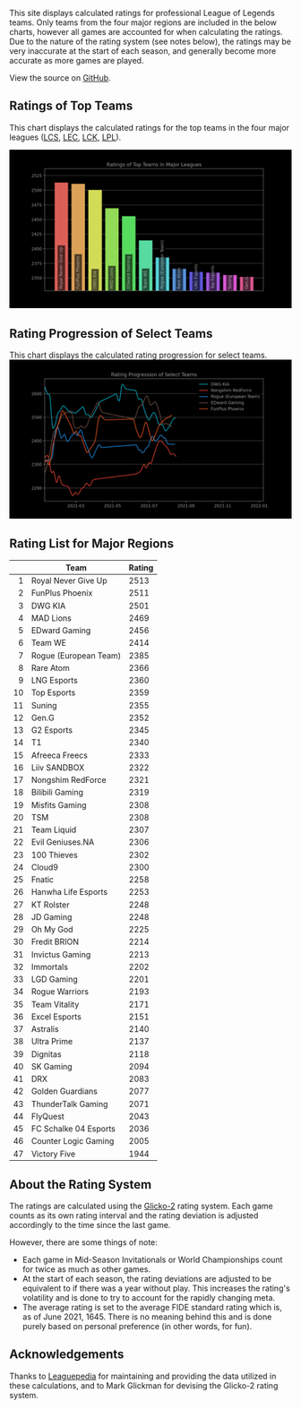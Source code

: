 This site displays calculated ratings for professional League of Legends teams.
Only teams from the four major regions are included in the below charts, however
all games are accounted for when calculating the ratings. Due to the nature of
the rating system (see notes below), the ratings may be very inaccurate at the
start of each season, and generally become more accurate as more games are
played.

View the source on [GitHub][2].

[comment]: <> (Ratings of Teams at MSI 2021)
[comment]: <> (----------------------------)
[comment]: <> (This chart displays the ratings of teams at the Mid-Season Invitational of 2021.)
[comment]: <> (Since MSI is the first international competition of the season, ratings at the)
[comment]: <> (start of the tournament will be based heavily on a team's dominance within their)
[comment]: <> (region, so teams from minor regions may have their ratings inflated.)

Ratings of Top Teams
--------------------

This chart displays the calculated ratings for the top teams in the four major
leagues ([LCS][3], [LEC][4], [LCK][5], [LPL][6]).

[comment]: <> (Note: the top teams from minor leagues may have their ratings inflated if they )
[comment]: <> (dominated their league. This is because if there are no inter-region games, )
[comment]: <> (one's rating is solely based on their performance within their region.)

![image missing](https://raw.githubusercontent.com/xtevenx/ProRankings/master/data/output_bar.png "Ratings of Top Teams")

Rating Progression of Select Teams
----------------------------------

This chart displays the calculated rating progression for select teams.
![image missing](https://raw.githubusercontent.com/xtevenx/ProRankings/master/data/output_line.png "Rating Progression of Select Teams")

Rating List for Major Regions
-----------------------------

| | Team | Rating |
| ---: | --- | --- |
| 1 | Royal Never Give Up | 2513 |
| 2 | FunPlus Phoenix | 2511 |
| 3 | DWG KIA | 2501 |
| 4 | MAD Lions | 2469 |
| 5 | EDward Gaming | 2456 |
| 6 | Team WE | 2414 |
| 7 | Rogue (European Team) | 2385 |
| 8 | Rare Atom | 2366 |
| 9 | LNG Esports | 2360 |
| 10 | Top Esports | 2359 |
| 11 | Suning | 2355 |
| 12 | Gen.G | 2352 |
| 13 | G2 Esports | 2345 |
| 14 | T1 | 2340 |
| 15 | Afreeca Freecs | 2333 |
| 16 | Liiv SANDBOX | 2322 |
| 17 | Nongshim RedForce | 2321 |
| 18 | Bilibili Gaming | 2319 |
| 19 | Misfits Gaming | 2308 |
| 20 | TSM | 2308 |
| 21 | Team Liquid | 2307 |
| 22 | Evil Geniuses.NA | 2306 |
| 23 | 100 Thieves | 2302 |
| 24 | Cloud9 | 2300 |
| 25 | Fnatic | 2258 |
| 26 | Hanwha Life Esports | 2253 |
| 27 | KT Rolster | 2248 |
| 28 | JD Gaming | 2248 |
| 29 | Oh My God | 2225 |
| 30 | Fredit BRION | 2214 |
| 31 | Invictus Gaming | 2213 |
| 32 | Immortals | 2202 |
| 33 | LGD Gaming | 2201 |
| 34 | Rogue Warriors | 2193 |
| 35 | Team Vitality | 2171 |
| 36 | Excel Esports | 2151 |
| 37 | Astralis | 2140 |
| 38 | Ultra Prime | 2137 |
| 39 | Dignitas | 2118 |
| 40 | SK Gaming | 2094 |
| 41 | DRX | 2083 |
| 42 | Golden Guardians | 2077 |
| 43 | ThunderTalk Gaming | 2071 |
| 44 | FlyQuest | 2043 |
| 45 | FC Schalke 04 Esports | 2036 |
| 46 | Counter Logic Gaming | 2005 |
| 47 | Victory Five | 1944 |

About the Rating System
-----------------------

The ratings are calculated using the [Glicko-2][1] rating system. Each game
counts as its own rating interval and the rating deviation is adjusted
accordingly to the time since the last game.

However, there are some things of note:

*   Each game in Mid-Season Invitationals or World Championships count for
    twice as much as other games.
*   At the start of each season, the rating deviations are adjusted to be
    equivalent to if there was a year without play. This increases the rating's
    volatility and is done to try to account for the rapidly changing meta.
*   The average rating is set to the average FIDE standard rating which is, as
    of June 2021, 1645. There is no meaning behind this and is done purely based
    on personal preference (in other words, for fun).

Acknowledgements
----------------

Thanks to [Leaguepedia][7] for maintaining and providing the data utilized in
these calculations, and to Mark Glickman for devising the Glicko-2 rating
system.

[1]: http://www.glicko.net/glicko/glicko2.pdf
[2]: https://github.com/xtevenx/ProRankings
[3]: https://lol.fandom.com/wiki/LCS/2021_Season
[4]: https://lol.fandom.com/wiki/LEC/2021_Season
[5]: https://lol.fandom.com/wiki/LCK/2021_Season
[6]: https://lol.fandom.com/wiki/LPL/2021_Season
[7]: https://lol.fandom.com/Help:API_Documentation
